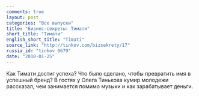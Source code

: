 ```yaml
---
comments: true
layout: post
categories: "Все выпуски"
title: "Бизнес-секреты: Тимати"
short_title: "Тимати"
english_short_title: "Timati"
source_link: "http://tinkov.com/bizsekrety/17"
russia_id: "tinkov_9679"
date: "2010-01-25"
---
```

Как Тимати достиг успеха? Что было сделано, чтобы превратить имя в успешный бренд? В гостях у Олега Тинькова кумир молодежи рассказал, чем занимается помимо музыки и как зарабатывает деньги.
